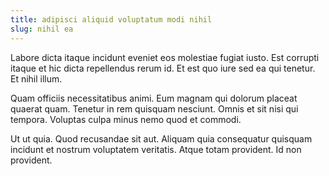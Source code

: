 ```yaml
---
title: adipisci aliquid voluptatum modi nihil
slug: nihil ea
---
```


Labore dicta itaque incidunt eveniet eos molestiae fugiat iusto. Est corrupti itaque et hic dicta repellendus rerum id. Et est quo iure sed ea qui tenetur. Et nihil illum.

Quam officiis necessitatibus animi. Eum magnam qui dolorum placeat quaerat quam. Tenetur in rem quisquam nesciunt. Omnis et sit nisi qui tempora. Voluptas culpa minus nemo quod et commodi.

Ut ut quia. Quod recusandae sit aut. Aliquam quia consequatur quisquam incidunt et nostrum voluptatem veritatis. Atque totam provident. Id non provident.
